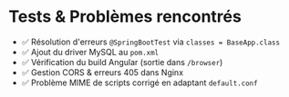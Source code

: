 # Tests & Problèmes rencontrés

- ✅ Résolution d'erreurs `@SpringBootTest` via `classes = BaseApp.class`
- ✅ Ajout du driver MySQL au `pom.xml`
- ✅ Vérification du build Angular (sortie dans `/browser`)
- ✅ Gestion CORS & erreurs 405 dans Nginx
- ✅ Problème MIME de scripts corrigé en adaptant `default.conf`
